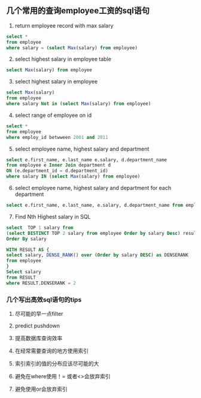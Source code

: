 
## 几个常用的查询employee工资的sql语句

1. return employee record with max salary
```sql
select * 
from employee
where salary = (select Max(salary) from employee)
```

2. select highest salary in employee table
```sql
select Max(salary) from employee
```

3. select highest salary in employee

```sql
select Max(salary)
from employee
where salary Not in (select Max(salary) from employee)
```

4. select range of employee on id

```sql
select * 
from employee
where employ_id betwween 2001 and 2011
```

5. select employee name, highest salary and department

```sql
select e.first_name, e.last_name e.salary, d.department_name
from employee e Inner Join department d
ON (e.department_id = d.department_id)
where salary IN (select Max(salary) from employee)
```


6. select employee name, highest salary and department for each department

```sql
select e.first_name, e.last_name, e.salary, d.department_name from employee e Inner join Department d ON (e.department_id = d.department_id) where salary IN (select Max(salary) from employee group by department_id)
```


7. Find Nth Highest salary in SQL 
```sql
select  TOP 1 salary from 
(select DISTINCT TOP 2 salary from employee Order by salary Desc) result
Order By salary
```

```sql
WITH RESULT AS {
select salary, DENSE_RANK() over (Order by salary DESC) as DENSERANK
from employee 
}
Select salary
from RESULT
where RESULT.DENSERANK = 2
```


### 几个写出高效sql语句的tips

1. 尽可能的早一点filter

2. predict pushdown 



3. 提高数据库查询效率

4. 在经常需要查询的地方使用索引
5. 索引索引的值的分布应该尽可能的大

6. 避免在where使用！= 或者<>会放弃索引

7. 避免使用or会放弃索引




